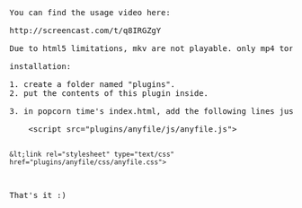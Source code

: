 <pre>
You can find the usage video here:

http://screencast.com/t/q8IRGZgY

Due to html5 limitations, mkv are not playable. only mp4 torrents will work (popcorn time itself pulls only torrents with mp4 in them).

installation:

1. create a folder named "plugins".
2. put the contents of this plugin inside.

3. in popcorn time's index.html, add the following lines just before the "&lt;/body>" tag (at the end of the file):
	
	&lt;script src="plugins/anyfile/js/anyfile.js"></script>
	&lt;link rel="stylesheet" type="text/css" href="plugins/anyfile/css/anyfile.css">

That's it :)
</pre>
